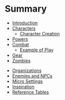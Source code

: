 # Summary

- [Introduction](./1_introduction.md)
- [Characters](./2_characters.md)
  - [Character Creation](2_1_character_creation.md)
- [Powers](./3_powers.md)
- [Combat](./4_combat.md)
  - [Example of Play](4_1_example_combat.md)
- [Gear](./5_gear.md)
- [Zombies](./6_zombies.md)
<!-- - [Running the World](./7_running-the-game.md) -->
<!-- - [Campaign Pointers](./7_adventuring.md) -->
- [Organizations](./8_organizations.md)
- [Enemies and NPCs](./8_statblocks.md)
- [Micro Settings](./9_settings.md)
- [Inspiration](./10_inspiration.md)
- [Reference Tables](./7_reference_tables.md)